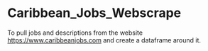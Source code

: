 # Caribbean_Jobs_Webscrape

To pull jobs and descriptions from the website https://www.caribbeanjobs.com and create a dataframe around it.

